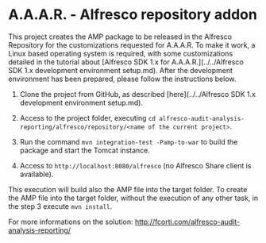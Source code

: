 A.A.A.R. - Alfresco repository addon
===

This project creates the AMP package to be released in the Alfresco Repository for the customizations requested for A.A.A.R.
To make it work, a Linux based operating system is required, with some customizations detailed in the tutorial about [Alfresco SDK 1.x for A.A.A.R.](../../Alfresco SDK 1.x development environment setup.md).
After the development environment has been prepared, please follow the instructions below.

1) Clone the project from GitHub, as described [here](../../Alfresco SDK 1.x development environment setup.md).

2) Access to the project folder, executing `cd alfresco-audit-analysis-reporting/alfresco/repository/<name of the current project>`. 

3) Run the command `mvn integration-test -Pamp-to-war` to build the package and start the Tomcat instance.

4) Access to `http://localhost:8080/alfresco` (no Alfresco Share client is available).

This execution will build also the AMP file into the target folder.
To create the AMP file into the target folder, without the execution of any other task, in the step 3 execute `mvn install`.

For more informations on the solution:
http://fcorti.com/alfresco-audit-analysis-reporting/
